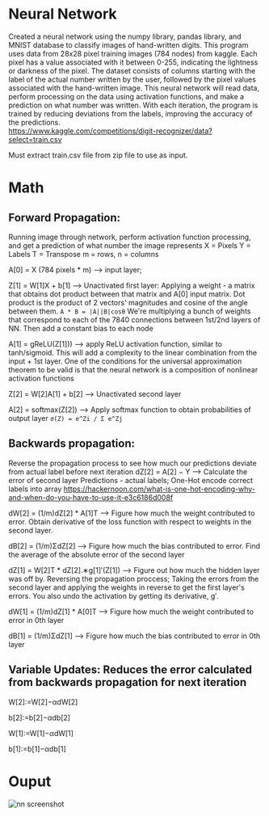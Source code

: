 # Neural Network

Created a neural network using the numpy library, pandas library, and MNIST database to classify images of hand-written digits. This program uses data from 28x28 pixel training images (784 nodes) from kaggle. Each pixel has a value associated with it between 0-255, indicating the lightness or darkness of the pixel. The dataset consists of columns starting with the label of the actual number written by the user, followed by the pixel values associated with the hand-written image. This neural network will read data, perform processing on the data using activation functions, and make a prediction on what number was written. With each iteration, the program is trained by reducing deviations from the labels, improving the accuracy of the predictions.\
https://www.kaggle.com/competitions/digit-recognizer/data?select=train.csv

Must extract train.csv file from zip file to use as input.

# Math
## Forward Propagation: 
Running image through network, perform activation function processing, and get a prediction of what number the image represents
X = Pixels
Y = Labels
T = Transpose 
m = rows, n = columns

A[0] = X (784 pixels * m) --> input layer; 

Z[1] = W[1]X + b[1] --> Unactivated first layer: 
Applying a weight - a matrix that obtains dot product between that matrix and A[0] input matrix. Dot product is the product of 2 vectors' magnitudes and cosine of the angle between them.
```A * B = |A||B|cosθ```
We're multiplying a bunch of weights that correspond to each of the 7840 connections between 1st/2nd layers of NN. Then add a constant bias to each node

A[1] = gReLU(Z[1])) --> apply ReLU activation function, similar to tanh/sigmoid.
This will add a complexity to the linear combination from the input + 1st layer.
One of the conditions for the universal approximation theorem to be valid is that
the neural network is a composition of nonlinear activation functions

Z[2] = W[2]A[1] + b[2] --> Unactivated second layer

A[2] = softmax(Z[2]) --> Apply softmax function to obtain probabilities of output layer
```σ(Z) = e^Zi / Σ e^Zj```

## Backwards propagation:
Reverse the propagation process to see how much our predictions deviate from actual label before next iteration
dZ[2] = A[2] − Y --> Calculate the error of second layer
Predictions - actual labels; One-Hot encode correct labels into array
https://hackernoon.com/what-is-one-hot-encoding-why-and-when-do-you-have-to-use-it-e3c6186d008f 

dW[2] = (1/m)dZ[2] * A[1]T --> Figure how much the weight contributed to error.
Obtain derivative of the loss function with respect to weights in the second
layer.

dB[2] = (1/m)ΣdZ[2] --> Figure how much the bias contributed to error.
Find the average of the absolute error of the second layer

dZ[1] = W[2]T * dZ[2].∗g[1]′(Z[1]) --> Figure out how much the hidden layer was off by.
Reversing the propagation proccess; Taking the errors from the second layer and
applying the weights in reverse to get the first layer's errors. You also undo the
activation by getting its derivative, g′.

dW[1] = (1/m)dZ[1] * A[0]T --> Figure how much the weight contributed to error in 0th layer

dB[1] = (1/m)ΣdZ[1] --> Figure how much the bias contributed to error in 0th layer


## Variable Updates: Reduces the error calculated from backwards propagation for next iteration
W[2]:=W[2]−αdW[2]
 
b[2]:=b[2]−αdb[2]
 
W[1]:=W[1]−αdW[1]

b[1]:=b[1]−αdb[1]

# Ouput
![nn screenshot](https://user-images.githubusercontent.com/70961105/174529302-2d069a8a-6ecc-4522-a7dc-5a79ca6fd8ee.JPG)


